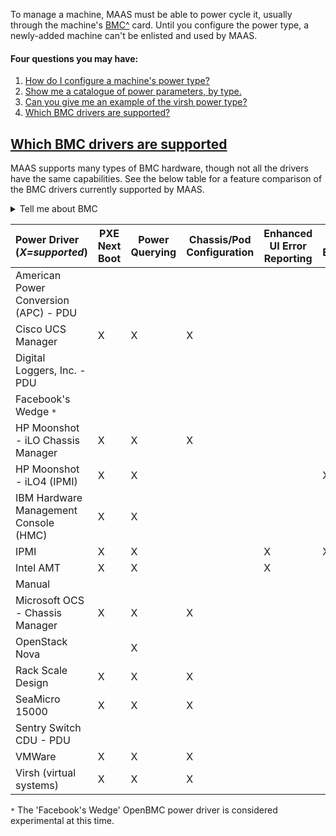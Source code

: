 <!-- deb-2-7-cli
 deb-2-7-cli -->

<!-- deb-2-7-ui
 deb-2-7-ui -->

<!-- deb-2-8-cli
 deb-2-8-cli -->

<!-- deb-2-8-ui
 deb-2-8-ui -->

<!-- deb-2-9-cli
 deb-2-9-cli -->

<!-- deb-2-9-ui
 deb-2-9-ui -->

<!-- snap-2-7-cli
 snap-2-7-cli -->

<!-- snap-2-7-ui
 snap-2-7-ui -->

<!-- snap-2-8-cli
 snap-2-8-cli -->

<!-- snap-2-8-ui
 snap-2-8-ui -->

<!-- snap-2-9-cli
 snap-2-9-cli -->

<!-- snap-2-9-ui
 snap-2-9-ui -->

To manage a machine, MAAS must be able to power cycle it, usually through the machine's [BMC^](https://en.wikipedia.org/wiki/Intelligent_Platform_Management_Interface#Baseboard_management_controller) card.  Until you configure the power type, a newly-added machine can't be enlisted and used by MAAS.

#### Four questions you may have:

1. [How do I configure a machine's power type?](#heading--config-power-type)
2. [Show me a catalogue of power parameters, by type.](#heading--power-catalogue)
3. [Can you give me an example of the virsh power type?](#heading--example-virsh-kvm-power-type)
4. [Which BMC drivers are supported?](#heading--bmc-driver-support)

<!-- snap-2-7-ui snap-2-8-ui snap-2-9-ui deb-2-7-ui deb-2-8-ui deb-2-9 ui
<a href="#heading--config-power-type"><h2 id="heading--config-power-type">Configure a machine's power type</h2></a>

To configure a machine's power type, click on the machine from the 'Machines' page of the web UI, then select its 'Configuration' tab. Scroll down until you find the Power configuration. If the power type is undefined, the following will be displayed:

<a href="https://assets.ubuntu.com/v1/4fae5977-nodes-power-types__2.4_undefined.png" target = "_blank"><img src="https://assets.ubuntu.com/v1/4fae5977-nodes-power-types__2.4_undefined.png"></a>

Choose a type in the drop-down menu that corresponds to the machine's underlying machine's BMC card.

<a href="https://assets.ubuntu.com/v1/b53c6613-nodes-power-types__2.4_selection.png" target = "_blank"><img src="https://assets.ubuntu.com/v1/b53c6613-nodes-power-types__2.4_selection.png"></a>

Fill in the resulting form; the information required will depends on the power type:
snap-2-7-ui snap-2-8-ui snap-2-9-ui deb-2-7-ui deb-2-8-ui deb-2-9 ui -->

<!-- snap-2-7-ui deb-2-7-ui
| CLI power_type code | Description |
|-----|-----|
| [amt](#heading--amt) |Intel AMT |
| [apc](#heading--apc) | American Power Conversion (APC) PDU |
| [dli](#heading--dli) | Digital Loggers, Inc. PDU |
| [hmc](#heading--hmc) | IBM Hardware Management Console (HMC) |
| [ipmi](#heading--ipmi) | IPMI |
| [manual](#heading--manual) | Manual power configuration |
| [moonshot](#heading--moonshot) | HP Moonshot - iLO4 (IPMI) |
| [mscm](#heading--mscm) | HP Moonshot - iLO Chassis Manager |
| [msftocs](#heading--mscm) | Microsoft OCS - Chassis Manager |
| [nova](#heading--nova) | OpenStack Nova |
| [openbmc](#heading--openbmc) | OpenBMC Power Driver |
| [recs_box](#heading--recs_box) | Christmann RECS-Box Power Driver |
| [redfish](#heading--redfish) | Redfish |
| [sm15k](#heading--sm15k) | SeaMicro 15000 |
| [ucsm](#heading--ucsm) | Cisco UCS Manager |
| [virsh](#heading--virsh) | libvirt KVM |
| [vmware](#heading--vmware) | VMware |
| [wedge](#heading--wedge) | Facebook's Wedge |
snap-2-7-ui deb-2-7-ui -->

<!-- snap-2-8-ui deb-2-8-ui snap-2-9-ui deb-2-9-ui
| CLI power_type code | Description |
|-----|-----|
| [amt](#heading--amt) |Intel AMT |
| [apc](#heading--apc) | American Power Conversion (APC) PDU |
| [dli](#heading--dli) | Digital Loggers, Inc. PDU |
| [hmc](#heading--hmc) | IBM Hardware Management Console (HMC) |
| [lxd](#heading--lxd) | LXD VM |
| [ipmi](#heading--ipmi) | IPMI |
| [manual](#heading--manual) | Manual power configuration |
| [moonshot](#heading--moonshot) | HP Moonshot - iLO4 (IPMI) |
| [mscm](#heading--mscm) | HP Moonshot - iLO Chassis Manager |
| [msftocs](#heading--mscm) | Microsoft OCS - Chassis Manager |
| [nova](#heading--nova) | OpenStack Nova |
| [openbmc](#heading--openbmc) | OpenBMC Power Driver |
| [recs_box](#heading--recs_box) | Christmann RECS-Box Power Driver |
| [redfish](#heading--redfish) | Redfish |
| [sm15k](#heading--sm15k) | SeaMicro 15000 |
| [ucsm](#heading--ucsm) | Cisco UCS Manager |
| [virsh](#heading--virsh) | libvirt KVM |
| [vmware](#heading--vmware) | VMware |
| [wedge](#heading--wedge) | Facebook's Wedge |
snap-2-8-ui deb-2-8-ui snap-2-9-ui deb-2-9-ui -->

<!-- snap-2-7-ui snap-2-8-ui snap-2-9-ui deb-2-7-ui deb-2-8-ui deb-2-9-ui
Click 'Save changes' to finish. Once that's done, MAAS performs a power check on the machine. A successful power check is a good indication that MAAS can properly communicate with the machine, that is, it should quickly result in a power status of "Power off". A failed attempt will show:

<a href="https://assets.ubuntu.com/v1/3bd5e93b-nodes-power-types__2.4_power-error.png" target = "_blank"><img src="https://assets.ubuntu.com/v1/3bd5e93b-nodes-power-types__2.4_power-error.png"></a>

If you see this error, double-check your entered values by editing the power type, or  consider another power type altogether.

Another possible cause for this error may be the networking: traffic may be getting filtered between the rack controller and the BMC card.

<a href="#heading--power-catalogue"><h2 id="heading--power-catalogue">Power catalogue</h2></a>

The following catalogue helps to explain the fields in the "create machine" dialogue above.  Note that most of the multiple-choice fields have drop-down menus to assist with your choice.

<a href="#heading--amt"><h3 id="heading--amt">Intel AMT</h3></a>

| Form field | Description | Required |
|-----|-----|-----|
| Power password | Password to access unit | Optional |
| Power address | IP address of unit | Required |

<a href="#heading--apc"><h3 id="heading--apc">American Power Conversion (APC) PDU</h3></a>

| Form field | Description | Required |
|-----|-----|-----|
| IP for APC PDU | IP address of unit | Required |
| APU PDU node outlet number (1-16) | PDU node outlet number | Required |
| Power ON outlet delay (seconds) | outlet power ON delay | Optional, default=5 |

<a href="#heading--dli"><h3 id="heading--dli">Digital Loggers, Inc. PDU</h3></a>

| Form field | Description | Required |
|-----|-----|-----|
| Outlet ID | outlet ID | Required |
| Power address | IP address of unit | Required |
| Power user | Username to login | Optional |
| Power password | Password to access unit | Optional |

<a href="#heading--hmc"><h3 id="heading--hmc">IBM Hardware Management Console (HMC)</h3></a>

| Form field | Description | Required |
|-----|-----|-----|
| IP for HMC | IP address of unit | Required |
| HMC username | Username to login | Optional |
| HMC password | Password to access unit | Optional |
| HMC Managed System server name | HMC managed server name | Required |
| HMC logical partition | HMC logical partition of unit | Required |
snap-2-7-ui snap-2-8-ui snap-2-9-ui deb-2-7-ui deb-2-8-ui deb-2-9-ui -->

<!-- snap-2-8-ui snap-2-9-ui deb-2-8-ui deb-2-9-ui
<a href="#heading--lxd"><h3 id="heading--lxd">LXD VMs</h3></a>

| Form field | Description | Required |
|-----|-----|-----|
| LXD address | IP address of unit | Required |
| Instance name | LXD container instance name | Required |
| LXD password | Password to access unit | Optional |
snap-2-8-ui snap-2-9-ui deb-2-8-ui deb-2-9-ui -->

<!-- snap-2-7-ui snap-2-8-ui snap-2-9-ui deb-2-7-ui deb-2-8-ui deb-2-9-ui

<a href="#heading--ipmi"><h3 id="heading--ipmi">IPMI</h3></a>

snap-2-7-ui snap-2-8-ui snap-2-9-ui deb-2-7-ui deb-2-8-ui deb-2-9-ui -->

<!-- snap-2-7-ui deb-2-7-ui snap-2-8-ui deb-2-8-ui

Some of the fields for this power type have fixed choices, indicated in the "Choices" column.

| Form field | Description | Choices | Required |
|-----|-----|-----|-----|
| Power driver | Power driver |`LAN [IPMI 1.5]` | Required |
| | | `LAN_2_0 [IPMI 2.0]`|
| Power boot type | Boot type | `Automatic` | Required |
| | | `Legacy boot` | |
| | | `EFI boot` | |
| IP address | IP address of unit || Required |
| Power user | Username to login || Optional |
| Power password | Password to access unit || Optional |
| Power MAC | MAC address of unit || Optional |
snap-2-8-ui deb-2-8-ui snap-2-7-ui deb-2-7-ui -->

<!-- snap-2-9-ui deb-2-9-ui

Some of the fields for this power type have fixed choices, indicated in the "Choices" column.

| Form field | Description | Choices | Required |
|-----|-----|-----|-----|
| Power driver | Power driver |`LAN [IPMI 1.5]` | Required |
| | | `LAN_2_0 [IPMI 2.0]`|
| Power boot type | Boot type | `Automatic` | Required |
| | | `Legacy boot` | |
| | | `EFI boot` | |
| IP address | IP address of unit || Required |
| Power user | Username to login || Optional |
| Power password | Password to access unit || Optional |
| Power MAC | MAC address of unit || Optional |
| K_g | K_g BMC key | | Optional (BETA) |
| Cipher suite | Cipher suite ID | - `17` <small>(17 - HMAC-SHA256::HMAC_SHA256_128::AES-CBC-128)</small> | Optional (BETA) |
| | |`3` <small>(3 - HMAC-SHA1::HMAC-SHA1-96::AES-CBC-128)</small> | |
| | |` ` (blank) <small>(freeipmi-tools default)</small> | |
| | |`8` <small>(8 - HMAC-MD5::HMAC-MD5-128::AES-CBC-128)</small> | |
| | |`12` <small>(12 - HMAC-MD5::MD5-128::AES-CBC-128)</small> | |
| Privilege level | IPMI privilege level | `User` | Optional (BETA) |
| | | `Operator` | |
| | | `Administrator` | |
snap-2-9-ui deb-2-9-ui -->

<!-- snap-2-7-ui snap-2-8-ui snap-2-9-ui deb-2-7-ui deb-2-8-ui deb-2-9-ui

<a href="#heading--manual"><h3 id="heading--manual">Manual power configuration</h3></a>

Manual power configuration means exactly that -- manually configured at the unit -- hence there are no parameters to set in the "create machine" UI.

<a href="#heading--moonshot"><h3 id="heading--moonshot">HP Moonshot - iLO4 (IPMI)</h3></a>

| Form field | Description | Required |
|-----|-----|-----|
| Power address | IP address of unit | Required |
| Power user | Username to login | Optional |
| Power password | Password to access unit | Optional |
| Power hardware address | Hardware address of unit | Required |

<a href="#heading--mscm"><h3 id="heading--mscm">HP Moonshot - iLO Chassis Manager</h3></a>

| Form field | Description | Required |
|-----|-----|-----|
| IP for MSCM CLI API | IP address of unit | Required |
| MSCM CLI API user | Username to login | Optional |
| MSCM CLI API password | Password to access unit | Optional |
| Node ID | cXnY | Required |
|  - where  | X = cartridge number | |
|           | Y = node number | |

<a href="#heading--mscm"><h3 id="heading--mscm">Microsoft OCS - Chassis Manager</h3></a>

| Form field | Description | Required |
|-----|-----|-----|
| Power address | IP address of unit | Required |
| Power port | Port where unit is attached | Optional |
| Power user | Username to login | Optional |
| Power password | Password to access unit | Optional |
| Blade ID | Blade ID (usu. 1-24) | Required |

<a href="#heading--nova"><h3 id="heading--nova">OpenStack Nova</h3></a>

| Form field | Description | Required |
|-----|-----|-----|
| Host UUID | Host UUID | Required |
| Tenant name | Tenant name | Required |
| Username | Username to login | Required |
| Password | Password to access unit | Required |
| Auth URL | URL to access unit | Required |

<a href="#heading--openbmc"><h3 id="heading--openbmc">OpenBMC Power Driver</h3></a>

| Form field | Description | Required |
|-----|-----|-----|
| OpenBMC address | IP address of unit | Required |
| OpenBMC user | Username to login | Required |
| OpenBMC password | Password to access unit | Required |

<a href="#heading--recs_box"><h3 id="heading--recs_box">Christmann RECS-Box Power Driver</h3></a>

| Form field | Description | Required |
|-----|-----|-----|
| Node ID | Node ID | Required |
| Power address | IP address of unit | Required |
| Power port | Port where unit is attached | Optional |
| Power user | Username to login | Optional |
| Power password | Password to access unit | Optional |

<a href="#heading--redfish"><h3 id="heading--redfish">Redfish</h3></a>

| Form field | Description | Required |
|-----|-----|-----|
| Redfish address | IP address of unit | Required |
| Redfish user | Username to login | Required |
| Redfish password | Password to access unit | Required |
| Node ID | Node ID | Optional |

<a href="#heading--sm15k"><h3 id="heading--sm15k">SeaMicro 15000</h3></a>

Some of the fields for this power type have fixed choices, indicated in the "Choices" column.

| Form field | Description | Choices | Required |
|-----|-----|-----|-----|
| System ID | System ID || Required |
| Power address | IP address of unit || Required |
| Power user | Username to login || Optional |
| Power password | Password to access unit || Optional |
| Power control type | Password to access unit| IPMI | Required |
|  |  | REST API v0.9 | |
|  |  | REST API v2.0 | |

<a href="#heading--ucsm"><h3 id="heading--ucsm">Cisco UCS Manager</h3></a>

| Form field | Description | Required |
|-----|-----|-----|
| Server UUID | Server UUID | Required |
| URL for XML API | XML API URL | Required |
| API user | API user | Optional |
| API password | API password | Optional |

<a href="#heading--virsh"><h3 id="heading--virsh">virsh - libvirt KVM</h3></a>

| Form field | Description | Required |
|-----|-----|-----|
| Address | URL of VM | Required |
| Password | API password | Optional |
| Virsh VM ID | libvirt VM UUID | Required |

<a href="#heading--vmware"><h3 id="heading--vmware">VMware</h3></a>

| Form field | Description | Required |
|-----|-----|-----|
| VM Name | VM name (if UUID unknown) | Optional |
| VM UUID | VM UUID (if known) | Optional |
| VMware IP | IP address of VM | Required |
| VMware username | Username to access VM | Required |
| VMware password | Password to access VM | Required |
| VMware API port | VMware API port number | Optional |
| VMware API protocol | VMware API protocol | Optional |

<a href="#heading--wedge"><h3 id="heading--wedge">Facebook's Wedge</h3></a>

| Form field | Description | Required |
|-----|-----|-----|
| IP address | IP address of unit | Required |
| Power user | Username to access unit | Optional |
| Power password | Password to access unit | Optional |

<a href="#heading--example-virsh-kvm-power-type"><h2 id="heading--example-virsh-kvm-power-type">An example: the Virsh power type</h2></a>

Consider a machine backed by VM. Below, a 'Power type' of `Virsh` has been selected, and the 'Power address' of `qemu+ssh://ubuntu@192.168.1.2/system` has been entered (replace values as appropriate).  The value of 'Power ID' is the VM domain (guest) name, here `node2`.

<a href="https://assets.ubuntu.com/v1/c75e00a8-nodes-power-types__2.4_example-virsh.png" target = "_blank"><img src="https://assets.ubuntu.com/v1/c75e00a8-nodes-power-types__2.4_example-virsh.png"></a>

<strong>NOTE:</strong> 
The machine's hostname -- according to MAAS -- is a randomly chosen string (here `dear.ant`). You should change this hostname to something descriptive, that helps you remember why this machine is in your MAAS network.

snap-2-7-ui snap-2-8-ui snap-2-9-ui deb-2-7-ui deb-2-8-ui deb-2-9-ui -->

<!-- snap-2-7-cli snap-2-8-cli snap-2-9-cli deb-2-7-cli deb-2-8-cli deb-2-9-cli
<a href="#heading--config-power-type"><h2 id="heading--config-power-type">Configure a machine's power type</h2></a>

To (re)configure a machine's power type, first find the machine's $SYSTEM_ID with the [basic machine-list](/t/the-cli-cookbook/2218#heading--basic-machine-list) recipe.  Next, use the [MAAS CLI](/t/maas-cli/802) command `maas machines...` to (re)set the machine's power type, like this:

    maas $PROFILE machine update $SYSTEM_ID power_type="$POWER_TYPE"

where $POWER_TYPE can have the following values:
snap-2-7-cli snap-2-8-cli snap-2-9-cli deb-2-7-cli deb-2-8-cli deb-2-9-cli -->

<!-- snap-2-7-cli deb-2-7-cli
| CLI power_type code | Description |
|-----|-----|
| [amt](#heading--amt) |Intel AMT |
| [apc](#heading--apc) | American Power Conversion (APC) PDU |
| [dli](#heading--dli) | Digital Loggers, Inc. PDU |
| [eaton](#heading--eaton) | Eaton PDU |
| [hmc](#heading--hmc) | IBM Hardware Management Console (HMC) |
| [ipmi](#heading--ipmi) | IPMI |
| [manual](#heading--manual) | Manual power configuration |
| [moonshot](#heading--moonshot) | HP Moonshot - iLO4 (IPMI) |
| [mscm](#heading--mscm) | HP Moonshot - iLO Chassis Manager |
| [msftocs](#heading--mscm) | Microsoft OCS - Chassis Manager |
| [nova](#heading--nova) | OpenStack Nova |
| [openbmc](#heading--openbmc) | OpenBMC Power Driver |
| [recs_box](#heading--recs_box) | Christmann RECS-Box Power Driver |
| [redfish](#heading--redfish) | Redfish |
| [sm15k](#heading--sm15k) | SeaMicro 15000 |
| [ucsm](#heading--ucsm) | Cisco UCS Manager |
| [virsh](#heading--virsh) | libvirt KVM |
| [vmware](#heading--vmware) | VMware |
| [wedge](#heading--wedge) | Facebook's Wedge |
snap-2-7-cli deb-2-7-cli -->

<!-- snap-2-8-cli deb-2-8-cli snap-2-9-cli deb-2-9-cli
| CLI power_type code | Description |
|-----|-----|
| [amt](#heading--amt) |Intel AMT |
| [apc](#heading--apc) | American Power Conversion (APC) PDU |
| [dli](#heading--dli) | Digital Loggers, Inc. PDU |
| [eaton](#heading--eaton) | Eaton PDU |
| [hmc](#heading--hmc) | IBM Hardware Management Console (HMC) |
| [lxd](#heading--lxd) | LXD VM |
| [ipmi](#heading--ipmi) | IPMI |
| [manual](#heading--manual) | Manual power configuration |
| [moonshot](#heading--moonshot) | HP Moonshot - iLO4 (IPMI) |
| [mscm](#heading--mscm) | HP Moonshot - iLO Chassis Manager |
| [msftocs](#heading--mscm) | Microsoft OCS - Chassis Manager |
| [nova](#heading--nova) | OpenStack Nova |
| [openbmc](#heading--openbmc) | OpenBMC Power Driver |
| [recs_box](#heading--recs_box) | Christmann RECS-Box Power Driver |
| [redfish](#heading--redfish) | Redfish |
| [sm15k](#heading--sm15k) | SeaMicro 15000 |
| [ucsm](#heading--ucsm) | Cisco UCS Manager |
| [virsh](#heading--virsh) | libvirt KVM |
| [vmware](#heading--vmware) | VMware |
| [wedge](#heading--wedge) | Facebook's Wedge |
snap-2-8-cli deb-2-8-cli snap-2-9-cli deb-2-9-cli -->

<!-- snap-2-7-cli snap-2-8-cli snap-2-9-cli deb-2-7-cli deb-2-8-cli deb-2-9-cli
Note the required and optional parameters associated with each power type.

Once you've successfully processed the command (as indicated by a stream of JSON, headed by "Success!"), MAAS performs a power check on the machine. A successful power check is a good indication that MAAS can properly communicate with the machine, that is, it should quickly result in a power status of "Power off". A failed attempt will return errors that should guide you to fix your power_parameters.

<a href="#heading--power-catalogue"><h2 id="heading--power-catalogue">Power catalogue</h2></a>

<a href="#heading--amt"><h3 id="heading--amt">Intel AMT</h3></a>

All parameters are entered as `key=value`, e.g., `power_type=amt`.  The MAAS CLI will refuse the request with informative errors if required parameters are excluded.

| Parameter | Description | Required |
|-----|-----|-----|
| `power_type` | `amt` | Required |
| `power_address` | IP address of unit | Required |
| `power_pass` | Password to access unit | Optional |

<a href="#heading--apc"><h3 id="heading--apc">American Power Conversion (APC) PDU</h3></a>

All parameters are entered as `key=value`, e.g., `power_type=apc`.  The MAAS CLI will refuse the request with informative errors if required parameters are excluded.

| Parameter | Description | Required |
|-----|-----|-----|
| `power_type` | `apc` | Required |
| `power_address` | IP address of unit | Required |
| `node_outlet` | PDU node outlet number | Required |
| `power_on_delay` | outlet power ON delay | Optional, default=5 |

<a href="#heading--dli"><h3 id="heading--dli">Digital Loggers, Inc. PDU</h3></a>

All parameters are entered as `key=value`, e.g., `power_type=dli`.  The MAAS CLI will refuse the request with informative errors if required parameters are excluded.

| Parameter | Description | Required |
|-----|-----|-----|
| `power_type` | `dli` | Required |
| `outlet_id` | outlet ID | Required |
| `power_address` | IP address of unit | Required |
| `power_user` | Username to login | Optional |
| `power_pass` | Password to access unit | Optional |

<a href="#heading--eaton"><h3 id="heading--eaton">Eaton PDU</h3></a>

All parameters are entered as `key=value`, e.g., `power_type=eaton`.  The MAAS CLI will refuse the request with informative errors if required parameters are excluded.

| Parameter | Description | Required |
|-----|-----|-----|
| `power_type` | `eaton` | Required |
| `power_address` | IP address of unit | Required |
| `node_outlet` | PDU node outlet number | Required |
| `power_on_delay` | outlet power ON delay | Optional, default=5 |

<a href="#heading--hmc"><h3 id="heading--hmc">IBM Hardware Management Console (HMC)</h3></a>

All parameters are entered as `key=value`, e.g., `power_type=hmc`.  The MAAS CLI will refuse the request with informative errors if required parameters are excluded.

| Parameter | Description | Required |
|-----|-----|-----|
| `power_type` | `hmc` | Required |
| `power_address` | IP address of unit | Required |
| `server_name` | HMC managed server name | Required |
| `lpar` | HMC logical partition of unit | Required |
| `power_user` | Username to login | Optional |
| `power_pass` | Password to access unit | Optional |
snap-2-7-cli snap-2-8-cli snap-2-9-cli deb-2-7-cli deb-2-8-cli deb-2-9-cli -->

<!-- snap-2-8-cli snap-2-9-cli deb-2-8-cli deb-2-9-cli
<a href="#heading--lxd"><h3 id="heading--lxd">LXD VMs</h3></a>

All parameters are entered as `key=value`, e.g., `power_type=lxd`.  The MAAS CLI will refuse the request with informative errors if required parameters are excluded.

| Parameter | Description | Required |
|-----|-----|-----|
| `power_type` | `lxd` | Required |
| `power_address` | IP address of unit | Required |
| `instance_name` | LXD container instance name | Required |
| `power_pass` | Password to access unit | Optional |
snap-2-8-cli snap-2-9-cli deb-2-8-cli deb-2-9-cli -->

<!-- snap-2-7-cli snap-2-8-cli snap-2-9-cli deb-2-7-cli deb-2-8-cli deb-2-9-cli

<a href="#heading--ipmi"><h3 id="heading--ipmi">IPMI</h3></a>

snap-2-7-cli snap-2-8-cli snap-2-9-cli deb-2-7-cli deb-2-8-cli deb-2-9-cli -->

<!-- snap-2-7-cli deb-2-7-cli snap-2-8-cli deb-2-8-cli
All parameters are entered as `key=value`, e.g., `power_type=ipmi`.  The MAAS CLI will refuse the request with informative errors if required parameters are excluded.

Some of the fields for this power type have fixed choices, indicated in the "Choices" column.

| Parameter | Description | Choices | Required |
|-----|-----|-----|-----|
| `power_type` | `ipmi` | | Required |
| `power_driver` | Power driver |`LAN [IPMI 1.5]` | Required |
| | | `LAN_2_0 [IPMI 2.0]`|
| `power_boot_type` | Boot type | `Automatic` | Required |
| | | `Legacy boot` | |
| | | `EFI boot` | |
| `power_address` | IP address of unit || Required |
| `power_user` | Username to login || Optional |
| `power_pass` | Password to access unit || Optional |
| `mac_address` | MAC address of unit || Optional |
snap-2-8-cli deb-2-8-cli snap-2-7-cli deb-2-7-cli -->

<!-- snap-2-9-cli deb-2-9-cli
All parameters are entered as `key=value`, e.g., `power_type=amt`.  The MAAS CLI will refuse the request with informative errors if required parameters are excluded.

Some of the fields for this power type have fixed choices, indicated in the "Choices" column.

| Parameter | Description | Choices | Required |
|-----|-----|-----|-----|
| `power_type` | `ipmi` | | Required |
| `power_driver` | Power driver |`LAN [IPMI 1.5]` | Required |
| | | `LAN_2_0 [IPMI 2.0]`|
| `power_boot_type` | Boot type | `Automatic` | Required |
| | | `Legacy boot` | |
| | | `EFI boot` | |
| `power_address` | IP address of unit || Required |
| `power_user` | Username to login || Optional |
| `power_pass` | Password to access unit || Optional |
| `mac_address` | MAC address of unit || Optional |
| `k_g` | K_g BMC key | | Optional |
| `cipher_suite_id` | Cipher suite ID | - `17` <small>(17 - HMAC-SHA256::HMAC_SHA256_128::AES-CBC-128)</small> | Optional |
| | |`3` <small>(3 - HMAC-SHA1::HMAC-SHA1-96::AES-CBC-128)</small> | |
| | |` ` (blank) <small>(freeipmi-tools default)</small> | |
| | |`8` <small>(8 - HMAC-MD5::HMAC-MD5-128::AES-CBC-128)</small> | |
| | |`12` <small>(12 - HMAC-MD5::MD5-128::AES-CBC-128)</small> | |
| `privilege_level` | IPMI privilege level | `User` | Optional |
| | | `Operator` | |
| | | `Administrator` | |
| `mac_address` | MAC address of unit || Optional |
snap-2-9-cli deb-2-9-cli -->

<!-- snap-2-7-cli snap-2-8-cli snap-2-9-cli deb-2-7-cli deb-2-8-cli deb-2-9-cli

<a href="#heading--manual"><h3 id="heading--manual">Manual power configuration</h3></a>

Manual power configuration means exactly that -- manually configured at the unit.  The only MAAS CLI parameter is `power_type=amt`. 

<a href="#heading--moonshot"><h3 id="heading--moonshot">HP Moonshot - iLO4 (IPMI)</h3></a>

All parameters are entered as `key=value`, e.g., `power_type=moonshot`.  The MAAS CLI will refuse the request with informative errors if required parameters are excluded.

| Parameter | Description | Required |
|-----|-----|-----|
| `power_type | `moonshot` | Required |
| `power_address` | IP address of unit | Required |
| `power_hwaddress` | Hardware address of unit | Required |
| `power_user` | Username to login | Optional |
| `power_pass` | Password to access unit | Optional |

<a href="#heading--mscm"><h3 id="heading--mscm">HP Moonshot - iLO Chassis Manager</h3></a>

All parameters are entered as `key=value`, e.g., `power_type=mscm`.  The MAAS CLI will refuse the request with informative errors if required parameters are excluded.

| Parameter | Description | Required |
|-----|-----|-----|
| `power_type | `mscm` | Required |
| `power_address` | IP address of unit | Required |
| `node_id` | cXnY | Required |
|  - where  | X = cartridge number | |
|           | Y = node number | |
| `power_user` | Username to login | Optional |
| `power_pass` | Password to access unit | Optional |

<a href="#heading--mscm"><h3 id="heading--mscm">Microsoft OCS - Chassis Manager</h3></a>

All parameters are entered as `key=value`, e.g., `power_type=msftocs`.  The MAAS CLI will refuse the request with informative errors if required parameters are excluded.

| Parameter | Description | Required |
|-----|-----|-----|
| `power_type | `msftocs` | Required |
| `power_address` | IP address of unit | Required |
| `blade_id` | Blade ID (usu. 1-24) | Required |
| `power_port` | Port where unit is attached | Optional |
| `power_user` | Username to login | Optional |
| `power_pass` | Password to access unit | Optional |

<a href="#heading--nova"><h3 id="heading--nova">OpenStack Nova</h3></a>

All parameters are entered as `key=value`, e.g., `power_type=nova`.  The MAAS CLI will refuse the request with informative errors if required parameters are excluded.

| Parameter | Description | Required |
|-----|-----|-----|
| `power_type | `nova` | Required |
| `nova_id` | Host UUID | Required |
| `os_tenantname` | Tenant name | Required |
| `os_username` | Username to login | Required |
| `os_password` | Password to access unit | Required |
| `os_authurl` | URL to access unit | Required |

<a href="#heading--openbmc"><h3 id="heading--openbmc">OpenBMC Power Driver</h3></a>

All parameters are entered as `key=value`, e.g., `power_type=openbmc`.  The MAAS CLI will refuse the request with informative errors if required parameters are excluded.

| Parameter | Description | Required |
|-----|-----|-----|
| `power_type` | `openbmc` | Required |
| `power_address` | IP address of unit | Required |
| `power_user` | Username to login | Required |
| `power_pass` | Password to access unit | Required |

<a href="#heading--recs_box"><h3 id="heading--recs_box">Christmann RECS-Box Power Driver</h3></a>

All parameters are entered as `key=value`, e.g., `power_type=recs_box`.  The MAAS CLI will refuse the request with informative errors if required parameters are excluded.

| Parameter | Description | Required |
|-----|-----|-----|
| `power_type | `recs_box` | Required |
| `node_id` | Node ID | Required |
| `power_address` | IP address of unit | Required |
| `power_port` | Port where unit is attached | Optional |
| `power_user` | Username to login | Optional |
| `power_pass` | Password to access unit | Optional |

<a href="#heading--redfish"><h3 id="heading--redfish">Redfish</h3></a>

All parameters are entered as `key=value`, e.g., `power_type=redfish`.  The MAAS CLI will refuse the request with informative errors if required parameters are excluded.

| Parameter | Description | Required |
|-----|-----|-----|
| `power_type | `redfish` | Required |
| `power_address` | IP address of unit | Required |
| `power_user` | Username to login | Required |
| `power_pass` | Password to access unit | Required |
| `node_id` | Node ID | Optional |

<a href="#heading--sm15k"><h3 id="heading--sm15k">SeaMicro 15000</h3></a>

All parameters are entered as `key=value`, e.g., `power_type=sm15k`.  The MAAS CLI will refuse the request with informative errors if required parameters are excluded.

Some of the fields for this power type have fixed choices, indicated in the "Choices" column.

| Parameter | Description | Choices | Required |
|-----|-----|-----|-----|
| `power_type` | `sm15k` | | Required |
| `system_id` | System ID || Required |
| `power_address` | IP address of unit || Required |
| `power_control` | Password to access unit| ipmi | Required |
|  |  | restapi | |
|  |  | restapi2 | |
| `power_user` | Username to login || Optional |
| `power_pass` | Password to access unit || Optional |

<a href="#heading--ucsm"><h3 id="heading--ucsm">Cisco UCS Manager</h3></a>

All parameters are entered as `key=value`, e.g., `power_type=ucsm`.  The MAAS CLI will refuse the request with informative errors if required parameters are excluded.

| Parameter | Description | Required |
|-----|-----|-----|
| `power_type` | `ucsm` | Required |
| `uuid` | Server UUID | Required |
| `power_address` | URL for XML API | Required |
| `power_user` | API user | Optional |
| `power_pass` | API password | Optional |

<a href="#heading--virsh"><h3 id="heading--virsh">virsh - libvirt KVM</h3></a>

All parameters are entered as `key=value`, e.g., `power_type=virsh`.  The MAAS CLI will refuse the request with informative errors if required parameters are excluded.

| Parameter | Description | Required |
|-----|-----|-----|
| `power_type` | `virsh` | Required |
| `power_id` | libvirt VM UUID | Required |
| `power_address` | URL of VM | Required |
| `power_pass` | API password | Optional |

<a href="#heading--vmware"><h3 id="heading--vmware">VMware</h3></a>

All parameters are entered as `key=value`, e.g., `power_type=vmware`.  The MAAS CLI will refuse the request with informative errors if required parameters are excluded.

| Parameter | Description | Required |
|-----|-----|-----|
| `power_type` | `vmware` | Required |
| `power_vm_name` | VM name (if UUID unknown) | Optional |
| `power_uuid` | VM UUID (if known) | Optional |
| `power_address` | IP address of VM | Required |
| `power_user` | Username to access VM | Required |
| `power_pass` | Password to access VM | Required |
| `power_port` | VMware API port number | Optional |
| `power_protocol` | VMware API protocol | Optional |

<a href="#heading--wedge"><h3 id="heading--wedge">Facebook's Wedge</h3></a>

All parameters are entered as `key=value`, e.g., `power_type=amt`.  The MAAS CLI will refuse the request with informative errors if required parameters are excluded.

| Parameter | Description | Required |
|-----|-----|-----|
| `power_type` | `wedge` | Required |
| `power_address` | IP address of unit | Required |
| `power_user` | Username to access unit | Optional |
| `power_pass` | Password to access unit | Optional |



<a href="#heading--example-virsh-kvm-power-type"><h2 id="heading--example-virsh-kvm-power-type">An example: the Virsh power type</h2></a>

Consider a machine backed by a KVM, accessed via `virsh`.  You can create a corresponding MAAS machine and set its power parameters with a command like this one:

    maas admin machines create \
    architecture=amd64 \
    mac_addresses=52:54:00:15:36:f2 \
    power_type=virsh \
    power_parameters_power_id=f677a842-571c-4e65-adc9-11e2cf92d363 \
    power_parameters_power_address=qemu+ssh://stormrider@192.168.123.1/system \
    power_parameters_power_pass=xxxxxxxx

If successful, this will return: 

    Success.

Machine-readable output follows this announcement.  The JSON generated by this command is shown in the detail block.

<details><summary>MAAS command JSON response</summary>
```
{
    "storage": 0.0,
    "tag_names": [],
    "special_filesystems": [],
    "memory": 0,
    "boot_disk": null,
    "virtualblockdevice_set": [],
    "hardware_info": {
        "system_vendor": "Unknown",
        "system_product": "Unknown",
        "system_family": "Unknown",
        "system_version": "Unknown",
        "system_sku": "Unknown",
        "system_serial": "Unknown",
        "cpu_model": "Unknown",
        "mainboard_vendor": "Unknown",
        "mainboard_product": "Unknown",
        "mainboard_serial": "Unknown",
        "mainboard_version": "Unknown",
        "mainboard_firmware_vendor": "Unknown",
        "mainboard_firmware_date": "Unknown",
        "mainboard_firmware_version": "Unknown",
        "chassis_vendor": "Unknown",
        "chassis_type": "Unknown",
        "chassis_serial": "Unknown",
        "chassis_version": "Unknown"
    },
    "address_ttl": null,
    "memory_test_status": -1,
    "other_test_status_name": "Unknown",
    "osystem": "",
    "status_message": "Commissioning",
    "netboot": true,
    "physicalblockdevice_set": [],
    "node_type": 0,
    "cpu_test_status": -1,
    "memory_test_status_name": "Unknown",
    "bcaches": [],
    "storage_test_status": 0,
    "system_id": "bhxws3",
    "status": 1,
    "commissioning_status": 0,
    "power_type": "virsh",
    "locked": false,
    "numanode_set": [
        {
            "index": 0,
            "memory": 0,
            "cores": []
        }
    ],
    "bios_boot_method": null,
    "fqdn": "ace-swan.maas",
    "node_type_name": "Machine",
    "hostname": "ace-swan",
    "volume_groups": [],
    "testing_status": 0,
    "network_test_status": -1,
    "other_test_status": -1,
    "interface_test_status": -1,
    "hwe_kernel": null,
    "blockdevice_set": [],
    "testing_status_name": "Pending",
    "power_state": "unknown",
    "min_hwe_kernel": "",
    "owner": "admin",
    "distro_series": "",
    "storage_test_status_name": "Pending",
    "cpu_speed": 0,
    "swap_size": null,
    "cpu_test_status_name": "Unknown",
    "hardware_uuid": null,
    "architecture": "amd64/generic",
    "pool": {
        "name": "default",
        "description": "Default pool",
        "id": 0,
        "resource_uri": "/MAAS/api/2.0/resourcepool/0/"
    },
    "cache_sets": [],
    "pod": null,
    "iscsiblockdevice_set": [],
    "disable_ipv4": false,
    "status_action": "",
    "boot_interface": {
        "name": "eth0",
        "id": 10,
        "product": null,
        "system_id": "bhxws3",
        "effective_mtu": 1500,
        "children": [],
        "link_connected": true,
        "enabled": true,
        "interface_speed": 0,
        "numa_node": 0,
        "firmware_version": null,
        "parents": [],
        "discovered": null,
        "params": "",
        "links": [],
        "sriov_max_vf": 0,
        "tags": [],
        "type": "physical",
        "vlan": null,
        "vendor": null,
        "link_speed": 0,
        "mac_address": "52:54:00:15:36:f2",
        "resource_uri": "/MAAS/api/2.0/nodes/bhxws3/interfaces/10/"
    },
    "cpu_count": 0,
    "domain": {
        "authoritative": true,
        "ttl": null,
        "resource_record_count": 0,
        "name": "maas",
        "is_default": true,
        "id": 0,
        "resource_uri": "/MAAS/api/2.0/domains/0/"
    },
    "current_testing_result_id": 7,
    "default_gateways": {
        "ipv4": {
            "gateway_ip": null,
            "link_id": null
        },
        "ipv6": {
            "gateway_ip": null,
            "link_id": null
        }
    },
    "interface_set": [
        {
            "name": "eth0",
            "id": 10,
            "product": null,
            "system_id": "bhxws3",
            "effective_mtu": 1500,
            "children": [],
            "link_connected": true,
            "enabled": true,
            "interface_speed": 0,
            "numa_node": 0,
            "firmware_version": null,
            "parents": [],
            "discovered": null,
            "params": "",
            "links": [],
            "sriov_max_vf": 0,
            "tags": [],
            "type": "physical",
            "vlan": null,
            "vendor": null,
            "link_speed": 0,
            "mac_address": "52:54:00:15:36:f2",
            "resource_uri": "/MAAS/api/2.0/nodes/bhxws3/interfaces/10/"
        }
    ],
    "status_name": "Commissioning",
    "commissioning_status_name": "Pending",
    "owner_data": {},
    "ip_addresses": [],
    "raids": [],
    "network_test_status_name": "Unknown",
    "description": "",
    "current_commissioning_result_id": 6,
    "interface_test_status_name": "Unknown",
    "current_installation_result_id": null,
    "zone": {
        "name": "default",
        "description": "",
        "id": 1,
        "resource_uri": "/MAAS/api/2.0/zones/default/"
    },
    "resource_uri": "/MAAS/api/2.0/machines/bhxws3/"
}
```
</details>

snap-2-7-cli snap-2-8-cli snap-2-9-cli deb-2-7-cli deb-2-8-cli deb-2-9-cli -->

<a href="#heading--bmc-driver-support"><h2 id="heading--bmc-driver-support">Which BMC drivers are supported</h2></a>

MAAS supports many types of BMC hardware, though not all the drivers have the same capabilities. See the below table for a feature comparison of the BMC drivers currently supported by MAAS.

<details><summary>Tell me about BMC</summary>

BMC, or "Baseboard Management Controller," is an extra micro-controller on the motherboard of a server which forms the interface between system-management software and the device's hardware.  The BMC can collect data from attached sensors, alert administrators to issues, and respond to remote-control commands to control system operation or power state, independent of the system's CPU.

In the context of MAAS, the BMC is generally controlled by SNMP commands.  Any given BMC will function in the context of one or more "power types," which are physical interfaces that permit use of the IPMI ("Intelligent Platform Management Interface") protocol.  Each power type has a different set of expected parameters required to access and command the BMC.

</details>

<table>
<colgroup>
<col width="35%" />
<col width="12%" />
<col width="10%" />
<col width="14%" />
<col width="15%" />
<col width="11%" />
</colgroup>
<thead>
<tr class="header">
<th align="left">Power Driver (<em>X=supported</em>)</th>
<th>PXE Next Boot</th>
<th>Power Querying</th>
<th>Chassis/Pod Configuration</th>
<th>Enhanced UI Error Reporting</th>
<th>BMC Enlistment</th>
</tr>
</thead>
<tbody>
<tr class="odd">
<td align="left">American Power Conversion (APC) - PDU</td>
<td></td>
<td></td>
<td></td>
<td></td>
<td></td>
</tr>
<tr class="even">
<td align="left">Cisco UCS Manager</td>
<td>X</td>
<td>X</td>
<td>X</td>
<td></td>
<td></td>
</tr>
<tr class="odd">
<td align="left">Digital Loggers, Inc. - PDU</td>
<td></td>
<td></td>
<td></td>
<td></td>
<td></td>
</tr>
<tr class="even">
<td align="left">Facebook's Wedge <code>*</code></td>
<td></td>
<td></td>
<td></td>
<td></td>
<td></td>
</tr>
<tr class="odd">
<td align="left">HP Moonshot - iLO Chassis Manager</td>
<td>X</td>
<td>X</td>
<td>X</td>
<td></td>
<td></td>
</tr>
<tr class="even">
<td align="left">HP Moonshot - iLO4 (IPMI)</td>
<td>X</td>
<td>X</td>
<td></td>
<td></td>
<td>X</td>
</tr>
<tr class="odd">
<td align="left">IBM Hardware Management Console (HMC)</td>
<td>X</td>
<td>X</td>
<td></td>
<td></td>
<td></td>
</tr>
<tr class="even">
<td align="left">IPMI</td>
<td>X</td>
<td>X</td>
<td></td>
<td>X</td>
<td>X</td>
</tr>
<tr class="odd">
<td align="left">Intel AMT</td>
<td>X</td>
<td>X</td>
<td></td>
<td>X</td>
<td></td>
</tr>
<tr class="even">
<td align="left">Manual</td>
<td></td>
<td></td>
<td></td>
<td></td>
<td></td>
</tr>
<tr class="odd">
<td align="left">Microsoft OCS - Chassis Manager</td>
<td>X</td>
<td>X</td>
<td>X</td>
<td></td>
<td></td>
</tr>
<tr class="even">
<td align="left">OpenStack Nova</td>
<td></td>
<td>X</td>
<td></td>
<td></td>
<td></td>
</tr>
<tr class="odd">
<td align="left">Rack Scale Design</td>
<td>X</td>
<td>X</td>
<td>X</td>
<td></td>
<td></td>
</tr>
<tr class="even">
<td align="left">SeaMicro 15000</td>
<td>X</td>
<td>X</td>
<td>X</td>
<td></td>
<td></td>
</tr>
<tr class="odd">
<td align="left">Sentry Switch CDU - PDU</td>
<td></td>
<td></td>
<td></td>
<td></td>
<td></td>
</tr>
<tr class="even">
<td align="left">VMWare</td>
<td>X</td>
<td>X</td>
<td>X</td>
<td></td>
<td></td>
</tr>
<tr class="odd">
<td align="left">Virsh (virtual systems)</td>
<td>X</td>
<td>X</td>
<td>X</td>
<td></td>
<td></td>
</tr>
</tbody>
</table>

`*` The 'Facebook's Wedge' OpenBMC power driver is considered experimental at this time.


